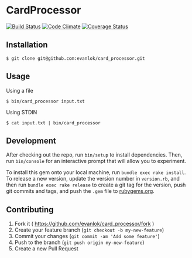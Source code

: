 # CardProcessor
[![Build Status](https://travis-ci.org/evanlok/card_processor.svg)](https://travis-ci.org/evanlok/card_processor) [![Code Climate](https://codeclimate.com/github/evanlok/card_processor/badges/gpa.svg)](https://codeclimate.com/github/evanlok/card_processor) [![Coverage Status](https://coveralls.io/repos/evanlok/card_processor/badge.svg?branch=master)](https://coveralls.io/r/evanlok/card_processor?branch=master)

## Installation

```
$ git clone git@github.com:evanlok/card_processor.git
```

## Usage

Using a file
```
$ bin/card_processor input.txt
```

Using STDIN
```
$ cat input.txt | bin/card_processor
```

## Development

After checking out the repo, run `bin/setup` to install dependencies. Then, run `bin/console` for an interactive prompt that will allow you to experiment.

To install this gem onto your local machine, run `bundle exec rake install`. To release a new version, update the version number in `version.rb`, and then run `bundle exec rake release` to create a git tag for the version, push git commits and tags, and push the `.gem` file to [rubygems.org](https://rubygems.org).

## Contributing

1. Fork it ( https://github.com/evanlok/card_processor/fork )
2. Create your feature branch (`git checkout -b my-new-feature`)
3. Commit your changes (`git commit -am 'Add some feature'`)
4. Push to the branch (`git push origin my-new-feature`)
5. Create a new Pull Request
